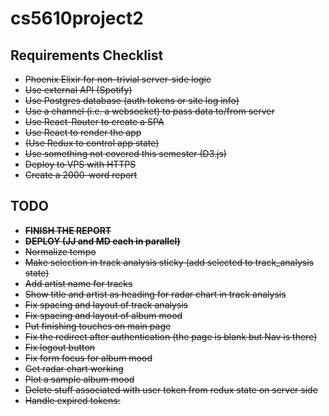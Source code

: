 # cs5610project2

## Requirements Checklist
* ~~Phoenix Elixir for non-trivial server-side logic~~
* ~~Use external API (Spotify)~~
* ~~Use Postgres database (auth tokens or site log info)~~
* ~~Use a channel (i.e. a websocket) to pass data to/from server~~
* ~~Use React-Router to create a SPA~~
* ~~Use React to render the app~~
* ~~(Use Redux to control app state)~~
* ~~Use something not covered this semester (D3.js)~~
* ~~Deploy to VPS with HTTPS~~
* ~~Create a 2000-word report~~

## TODO
* ~~**FINISH THE REPORT**~~
* ~~**DEPLOY (JJ and MD each in parallel)**~~
* ~~Normalize tempo~~
* ~~Make selection in track analysis sticky (add selected to track_analysis state)~~
* ~~Add artist name for tracks~~
* ~~Show title and artist as heading for radar chart in track analysis~~
* ~~Fix spacing and layout of track analysis~~
* ~~Fix spacing and layout of album mood~~
* ~~Put finishing touches on main page~~
* ~~Fix the redirect after authentication (the page is blank but Nav is there)~~
* ~~Fix logout button~~
* ~~Fix form focus for album mood~~
* ~~Get radar chart working~~
* ~~Plot a sample album mood~~
* ~~Delete stuff associated with user token from redux state on server side~~
* ~~Handle expired tokens:~~
